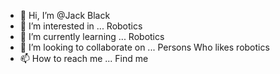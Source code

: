- 👋 Hi, I’m @Jack Black
- 👀 I’m interested in ... Robotics
- 🌱 I’m currently learning ... Robotics
- 💞️ I’m looking to collaborate on ... Persons Who likes robotics
- 📫 How to reach me ... Find me

<!---
Dioscelestial/Dioscelestial is a ✨ special ✨ repository because its `README.md` (this file) appears on your GitHub profile.
You can click the Preview link to take a look at your changes.
--->
